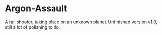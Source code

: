 # Argon-Assault
A rail shooter, taking place on an unknown planet.
Unfinished version v1.0, still a lot of polishing to do.
